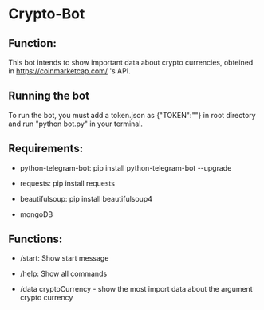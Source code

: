 # Crypto-Bot

## Function:
This bot intends to show important data about crypto currencies, obteined in https://coinmarketcap.com/ 's API.

## Running the bot
To run the bot, you must add a token.json as {"TOKEN":"<TOKEN NUMBER>"} in root directory
and run "python bot.py" in your terminal.
  
## Requirements:

* python-telegram-bot: pip install python-telegram-bot --upgrade

* requests: pip install requests

* beautifulsoup: pip install beautifulsoup4

* mongoDB

## Functions:

* /start: Show start message

* /help: Show all commands

* /data cryptoCurrency  - show the most import data about the argument crypto currency
